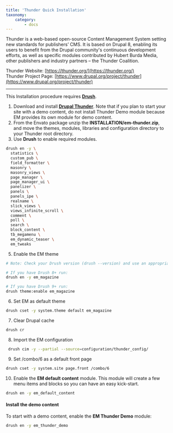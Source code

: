 ```yaml
---
title: 'Thunder Quick Installation'
taxonomy:
    category:
        - docs
---
```


Thunder is a web-based open-source Content Management System setting new standards for publishers’ CMS. It is based on Drupal 8, enabling its users to benefit from the Drupal community's continuous development efforts, as well as specific modules contributed by Hubert Burda Media, other publishers and industry partners – the Thunder Coalition.

Thunder Website: [https://thunder.org/](https://thunder.org/)<br>
Thunder Project Page: [https://www.drupal.org/project/thunder](https://www.drupal.org/project/thunder)

<hr>

This Installation procedure requires [**Drush**](https://www.drush.org/).

1. Download and install [**Drupal Thunder**](https://www.drupal.org/project/thunder). Note that if you plan to start your site with a demo content, do not install Thunder Demo module because EM provides its own module for demo content.
2. From the Envato package unzip the **INSTALLATION/em-thunder.zip**, and move the themes, modules, libraries and configuration directory to your Thunder root directory.
4. Use **Drush** to enable required modules.

```sh
drush en -y \
  statistics \
  custom_pub \
  field_formatter \
  masonry \
  masonry_views \
  page_manager \
  page_manager_ui \
  panelizer \
  panels \
  panels_ipe \
  realname \
  slick_views \
  views_infinite_scroll \
  comment \
  poll \
  search \
  block_content \
  tb_megamenu \
  em_dynamic_teaser \
  em_tweaks
```

5. Enable the EM theme

```sh
# Note: Check your Drush version (drush --version) and use an appropriate command to enable the theme:

# If you have Drush 8+ run:
drush en -y em_magazine

# If you have Drush 9+ run:
drush theme:enable em_magazine
```

6. Set EM as default theme

```sh
drush cset -y system.theme default em_magazine
```

7. Clear Drupal cache

```sh
drush cr
```

8. Import the EM configuration

```sh
 drush cim -y --partial --source=configuration/thunder_config/
```

9. Set /combo/6 as a default front page

```sh
drush cset -y system.site page.front /combo/6
```

10. Enable the **EM default content** module. This module will create a few menu items and blocks so you can have an easy kick-start.

```sh
drush en -y em_default_content
```

#### Install the demo content

To start with a demo content, enable the **EM Thunder Demo** module:

```sh
drush en -y em_thunder_demo
```
